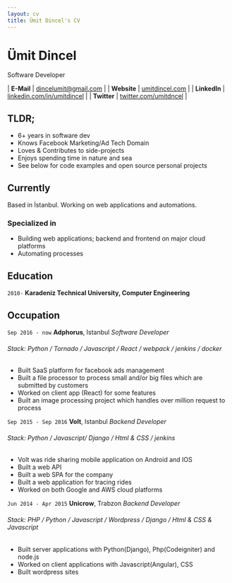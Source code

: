 ```yaml
---
layout: cv
title: Ümit Dincel's CV
---
```

# Ümit Dincel
Software Developer

| __E-Mail__   | [dincelumit@gmail.com](mailto:dincelumit@gmail.com)              | 
| __Website__  | [umitdincel.com](http://umitdincel.com/)                         |
| __LinkedIn__ | [linkedin.com/in/umitdincel](https://linkedin.com/in/umitdincel) |
| __Twitter__  | [twitter.com/umitdncel](https://twitter.com/umitdncel)         |



## TLDR;

- 6+ years in software dev
- Knows Facebook Marketing/Ad Tech Domain
- Loves & Contributes to side-projects
- Enjoys spending time in nature and sea
- See below for code examples and open source personal projects

## Currently

Based in İstanbul. Working on web applications and automations.

### Specialized in

- Building web applications; backend and frontend on major cloud platforms
- Automating processes


## Education

`2010-`
__Karadeniz Technical University, Computer Engineering__


## Occupation

`Sep 2016 - now`
__Adphorus__, Istanbul
_Software Developer_
###### Stack: Python / Tornado / Javascript / React / webpack / jenkins / docker 

- Built SaaS platform for facebook ads management
- Built a file processor to process small and/or big files which are submitted by customers
- Worked on client app (React) for some features
- Built an image processing project which handles over million request to process

`Sep 2015 - Sep 2016`
__Volt__, Istanbul
_Backend Developer_
###### Stack: Python / Javascript/ Django / Html & CSS / jenkins

- Volt was ride sharing mobile application on Android and IOS
- Built a web API
- Built a web SPA for the company
- Built a web application for tracing rides
- Worked on both Google and AWS cloud platforms

`Jun 2014 - Apr 2015`
__Unicrow__, Trabzon
_Backend Developer_
###### Stack: PHP / Python / Javascript / Wordpress / Django / Html & CSS & Javascript

- Built server applications with Python(Django), Php(Codeigniter) and node.js
- Worked on client applications with Javascript(Angular), CSS
- Built wordpress sites
